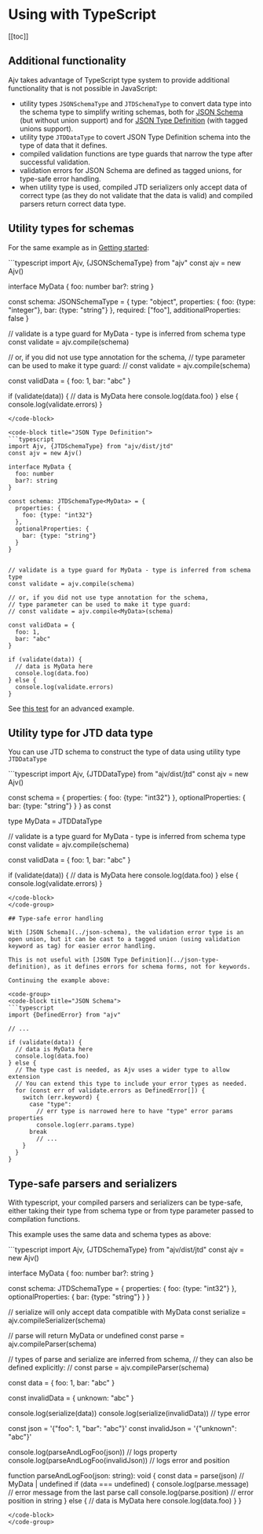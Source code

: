 # Using with TypeScript

[[toc]]

## Additional functionality

Ajv takes advantage of TypeScript type system to provide additional functionality that is not possible in JavaScript:

- utility types `JSONSchemaType` and `JTDSchemaType` to convert data type into the schema type to simplify writing schemas, both for [JSON Schema](../json-schema.md) (but without union support) and for [JSON Type Definition](../json-type-definition) (with tagged unions support).
- utility type `JTDDataType` to covert JSON Type Definition schema into the type of data that it defines.
- compiled validation functions are type guards that narrow the type after successful validation.
- validation errors for JSON Schema are defined as tagged unions, for type-safe error handling.
- when utility type is used, compiled JTD serializers only accept data of correct type (as they do not validate that the data is valid) and compiled parsers return correct data type.

## Utility types for schemas

For the same example as in [Getting started](./getting-started):

<code-group>
<code-block title="JSON Schema">
```typescript
import Ajv, {JSONSchemaType} from "ajv"
const ajv = new Ajv()

interface MyData {
  foo: number
  bar?: string
}

const schema: JSONSchemaType<MyData> = {
  type: "object",
  properties: {
    foo: {type: "integer"},
    bar: {type: "string"}
  },
  required: ["foo"],
  additionalProperties: false
}

// validate is a type guard for MyData - type is inferred from schema type
const validate = ajv.compile(schema)

// or, if you did not use type annotation for the schema,
// type parameter can be used to make it type guard:
// const validate = ajv.compile<MyData>(schema)

const validData = {
  foo: 1,
  bar: "abc"
}

if (validate(data)) {
  // data is MyData here
  console.log(data.foo)
} else {
  console.log(validate.errors)
}
```
</code-block>

<code-block title="JSON Type Definition">
```typescript
import Ajv, {JTDSchemaType} from "ajv/dist/jtd"
const ajv = new Ajv()

interface MyData {
  foo: number
  bar?: string
}

const schema: JTDSchemaType<MyData> = {
  properties: {
    foo: {type: "int32"}
  },
  optionalProperties: {
    bar: {type: "string"}
  }
}


// validate is a type guard for MyData - type is inferred from schema type
const validate = ajv.compile(schema)

// or, if you did not use type annotation for the schema,
// type parameter can be used to make it type guard:
// const validate = ajv.compile<MyData>(schema)

const validData = {
  foo: 1,
  bar: "abc"
}

if (validate(data)) {
  // data is MyData here
  console.log(data.foo)
} else {
  console.log(validate.errors)
}
```
</code-block>
</code-group>

See [this test](https://github.com/ajv-validator/ajv/tree/master/spec/types/json-schema.spec.ts) for an advanced example.

## Utility type for JTD data type

You can use JTD schema to construct the type of data using utility type `JTDDataType`

<code-group>
<code-block title="JSON Type Definition">
```typescript
import Ajv, {JTDDataType} from "ajv/dist/jtd"
const ajv = new Ajv()

const schema = {
  properties: {
    foo: {type: "int32"}
  },
  optionalProperties: {
    bar: {type: "string"}
  }
} as const

type MyData = JTDDataType<typeof schema>

// validate is a type guard for MyData - type is inferred from schema type
const validate = ajv.compile(schema)

const validData = {
  foo: 1,
  bar: "abc"
}

if (validate(data)) {
  // data is MyData here
  console.log(data.foo)
} else {
  console.log(validate.errors)
}
```
</code-block>
</code-group>

## Type-safe error handling

With [JSON Schema](../json-schema), the validation error type is an open union, but it can be cast to a tagged union (using validation keyword as tag) for easier error handling.

This is not useful with [JSON Type Definition](../json-type-definition), as it defines errors for schema forms, not for keywords.

Continuing the example above:

<code-group>
<code-block title="JSON Schema">
```typescript
import {DefinedError} from "ajv"

// ...

if (validate(data)) {
  // data is MyData here
  console.log(data.foo)
} else {
  // The type cast is needed, as Ajv uses a wider type to allow extension
  // You can extend this type to include your error types as needed.
  for (const err of validate.errors as DefinedError[]) {
    switch (err.keyword) {
      case "type":
        // err type is narrowed here to have "type" error params properties
        console.log(err.params.type)
      break
        // ...
    }
  }
}
```
</code-block>
</code-group>

## Type-safe parsers and serializers

With typescript, your compiled parsers and serializers can be type-safe, either taking their type from schema type or from type parameter passed to compilation functions.

This example uses the same data and schema types as above:

<code-group>
<code-block title="JSON Type Definition">
```typescript
import Ajv, {JTDSchemaType} from "ajv/dist/jtd"
const ajv = new Ajv()

interface MyData {
  foo: number
  bar?: string
}

const schema: JTDSchemaType<MyData> = {
  properties: {
    foo: {type: "int32"}
  },
  optionalProperties: {
    bar: {type: "string"}
  }
}

// serialize will only accept data compatible with MyData
const serialize = ajv.compileSerializer(schema)

// parse will return MyData or undefined
const parse = ajv.compileParser(schema)

// types of parse and serialize are inferred from schema,
// they can also be defined explicitly:
// const parse = ajv.compileParser<MyData>(schema)

const data = {
  foo: 1,
  bar: "abc"
}

const invalidData = {
  unknown: "abc"
}

console.log(serialize(data))
console.log(serialize(invalidData)) // type error

const json = '{"foo": 1, "bar": "abc"}'
const invalidJson = '{"unknown": "abc"}'

console.log(parseAndLogFoo(json)) // logs property
console.log(parseAndLogFoo(invalidJson)) // logs error and position

function parseAndLogFoo(json: string): void {
  const data = parse(json) // MyData | undefined
  if (data === undefined) {
    console.log(parse.message) // error message from the last parse call
    console.log(parse.position) // error position in string
  } else {
    // data is MyData here
    console.log(data.foo)
  }
}
```
</code-block>
</code-group>
